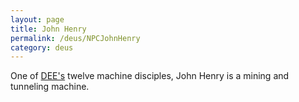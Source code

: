 ```yaml
---
layout: page
title: John Henry
permalink: /deus/NPCJohnHenry
category: deus
---
```

One of [DEE's](CharPublicGriffin) twelve machine disciples, John Henry is a mining and tunneling machine.
